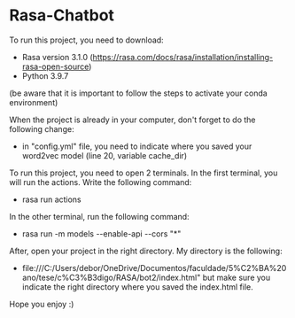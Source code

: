 # Rasa-Chatbot

To run this project, you need to download:
- Rasa version 3.1.0 (https://rasa.com/docs/rasa/installation/installing-rasa-open-source)
- Python 3.9.7

(be aware that it is important to follow the steps to activate your conda environment)

When the project is already in your computer, don't forget to do the following change:
- in "config.yml" file, you need to indicate where you saved your word2vec model (line 20, variable cache_dir)

To run this project, you need to open 2 terminals.
In the first terminal, you will run the actions. Write the following command:
- rasa run actions

In the other terminal, run the following command:
- rasa run -m models --enable-api --cors "*"

After, open your project in the right directory. My directory is the following:
- file:///C:/Users/debor/OneDrive/Documentos/faculdade/5%C2%BA%20ano/tese/c%C3%B3digo/RASA/bot2/index.html"
but make sure you indicate the right directory where you saved the index.html file.

Hope you enjoy :)
